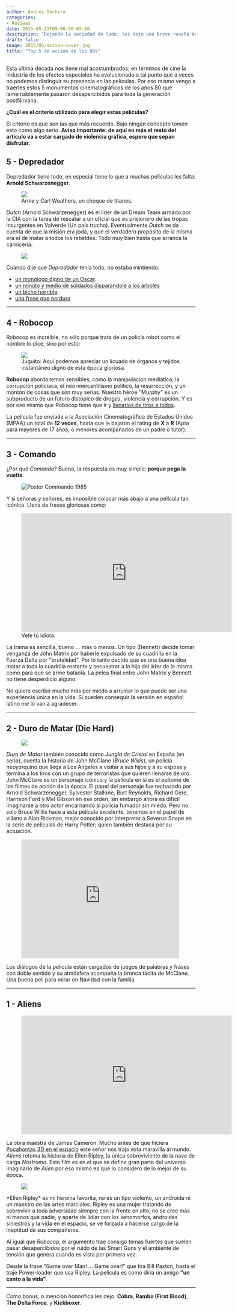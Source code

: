 ```yaml
---
author: Andrés Techera
categories:
- Reviews
date: 2015-05-23T09:00:00-03:00
description: "Dejando la seriedad de lado, les dejo una breve reseña de 5 de los mejores momentos de acción de los años 80"
draft: false
image: 2015/05/accion-cover.jpg
title: "Top 5 de acción de los 80s"
---
```


Esta última década nos tiene mal acostumbrados; en términos de cine la industria de los efectos especiales ha evolucionado a tal punto que a veces no podemos distinguir su presencia en las películas.
Por eso mismo vengo a traerles estos 5 monumentos cinematográficos de los años 80 que lamentablemente pasaron desapercibidos para toda la generación postNirvana.

**¿Cuál es el criterio utilizado para elegir estas películas?**

El criterio es que son las que más recuerdo. Bajo ningún concepto tomen esto como algo serio.
**Aviso importante: de aquí en más el resto del artículo va a estar cargado de violencia gráfica, espero que sepan disfrutar.**


## 5 - Depredador

Depredador tiene todo, en especial tiene lo que a muchas películas les falta: **Arnold Schwarzenegger**.

<figure>
<img src="/img/2015/05/depredador_handshake.gif" />
<figcaption>
Arnie y Carl Weathers, un choque de titanes.
</figcaption>
</figure>

*Dutch* (Arnold Schwarzenegger) es el líder de un Dream Team armado por la CIA con la tarea de rescatar a un oficial que es prisionero de las tropas insurgentes en Valverde (Un país trucho).
Eventualmente *Dutch* se da cuenta de que la misión era joda, y que el verdadero propósito de la misma era el de matar a todos los rebeldes.
Todo muy bien hasta que arranca la carnicería.

<figure>
<img src="/img/2015/05/predator_body.jpg" />
</figure>

Cuando dije que *Depredador* tenía todo, no estaba mintiendo:

- <a href="https://www.youtube.com/watch?v=1Ggr6ZfeIGw" target="_blank">un monólogo digno de un Oscar</a>.
- <a href="https://www.youtube.com/watch?v=XZ-EOg38t1o" target="_blank">un minuto y medio de soldados disparandole a los árboles</a>
- <a href="https://www.youtube.com/watch?v=VcgRaf38uCQ" target="_blank">un bicho horrible</a>
- <a href="https://www.youtube.com/watch?v=-9-Te-DPbSE" target="_blank">una frase que perdura</a>

-----------------

## 4 - Robocop

Robocop es increíble, no sólo porque trata de un policía robot como el nombre lo dice, sino por esto:

<figure>
<img src="/img/2015/05/robocop_juguito.gif"/>
<figcaption>
Juguito: Aquí podemos apreciar un licuado de órganos y tejidos instantáneo digno de esta época gloriosa.
</figcaption>
</figure>

**Robocop** aborda temas sensibles, como la manipulación mediática, la corrupción policíaca, el neo-mercantilismo político, la resurrección, y un montón de cosas que son muy serias.
Nuestro héroe "Murphy" es un subproducto de un futuro distópico de drogas, violencia y corrupción. Y es por eso mismo que Robocop tiene que ir y <a href="https://www.youtube.com/watch?v=3Q7bM0ipwMM" target="_blank">llenarlos de tiros a todos</a>.

La película fue enviada a la Asociación Cinematográfica de Estados Unidos (MPAA) un total de **12 veces**, hasta que le bajaron el rating de **X** a **R** (Apta para mayores de 17 años, o menores acompañados de un padre o tutor).

-----------------

## 3 - Comando

¿Por qué *Comando*? Bueno, la respuesta es muy simple: **porque pega la vuelta**.

<figure>
<img src="/img/2015/05/commando_body.jpg" alt="Poster Commando 1985"/>
</figure>

Y si señoras y señores, es imposible colocar más abajo a una película tan icónica. Llena de frases gloriosas como:

<figure>
<iframe width="560" height="315" src="https://www.youtube.com/embed/ZV7RcWHpM9k" frameborder="0" allowfullscreen></iframe>
<figcaption>
Vete tú idiota.
</figcaption>
</figure>

La trama es sencilla, bueno ... más o menos. Un tipo (Bennett) decide tomar venganza de John Matrix por haberle expulsado de su cuadrilla en la Fuerza Delta por "brutalidad". Por lo tanto decide que es una buena idea matar a toda la cuadrilla restante y secuestrar a la hija del líder de la misma como para que se arme bataola.
La pelea final entre John Matrix y Bennett no tiene desperdicio alguno.

No quiero escribir mucho más por miedo a arruinar lo que puede ser una experiencia única en la vida. Si pueden conseguir la versión en español latino me lo van a agradecer.

-----------------

## 2 - Duro de Matar (Die Hard)

<figure>
<img src="/img/2015/05/diehard_body.gif" />
</figure>

*Duro de Matar* también conocido como *Jungla de Cristal* en España (en serio), cuenta la historia de John McClane (*Bruce Willis*), un policía neoyorquino que llega a Los Ángeles a visitar a sus hijos y a su esposa y termina a los tiros con un grupo de terroristas que quieren llenarse de oro.
John McClane es un personaje icónico y la película en sí es el epítome de los filmes de acción de la época. El papel del personaje fue rechazado por Arnold Schwarzenegger, Sylvester Stallone, Burt Reynolds, Richard Gere, Harrison Ford y Mel Gibson en ese orden, sin embargo ahora es difícil imaginarse a otro actor encarnando al policía fumador sin miedo.
Pero no solo Bruce Willis hace a esta película excelente, tenemos en el papel de villano a Alan Rickman, mejor conocido por interpretar a Severus Snape en la serie de películas de Harry Potter; quien también destaca por su actuación.

<figure>
<iframe width="420" height="315" src="https://www.youtube.com/embed/PVw40p8ZLkw" frameborder="0" allowfullscreen></iframe>
</figure>

Los diálogos de la película están cargados de juegos de palabras y frases con doble sentido y su atmósfera acompaña la bronca tácita de McClane.
Una buena peli para mirar en Navidad con la familia.

-----------------

## 1 - Aliens

<figure>
<iframe width="560" height="315" src="https://www.youtube.com/embed/zNE0dlHcmgA" frameborder="0" allowfullscreen></iframe>
</figure>

La obra maestra de James Cameron. Mucho antes de que hiciera <abbr title="Avatar">Pocahontas 3D en el espacio</abbr> este señor nos trajo esta maravilla al mundo.
*Aliens* retoma la historia de Ellen Ripley, la única sobreviviente de la nave de carga *Nostromo*. Este film es en el que se define gran parte del universo imaginario de *Alien* por eso mismo es que lo considero de lo mejor de su época.

<figure>
<img src="/img/2015/05/aliens_body.gif" />
</figure>
*Ellen Ripley* es mi heroína favorita, no es un tipo violento, un androide ni un maestro de las artes marciales. Ripley es una mujer tratando de sobrevivir a toda adversidad siempre con la frente en alto, no se cree más ni menos que nadie, y aparte de lidiar con los xenomorfos, androides siniestros y la vida en el espacio, se ve forzada a hacerse cargo de la ineptitud de sus compañeros.

Al igual que *Robocop*, el argumento trae consigo temas fuertes que suelen pasar desapercibidos por el ruido de las Smart Guns y el ambiente de tensión que genera cuando es vista por primera vez.

Desde la frase "Game over Man! ... Game over!" que tira Bill Paxton, hasta el traje Power-loader que usa Ripley. La película es como diría un amigo **"un canto a la vida"**.

-----------------

Como bonus, o mención honorífica les dejo: **Cobra**, **Rambo (First Blood)**, **The Delta Force**, y **Kickboxer**.

